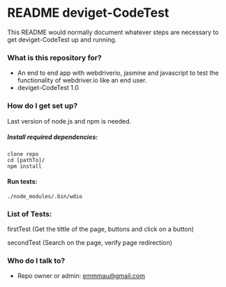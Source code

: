 # README deviget-CodeTest #

This README would normally document whatever steps are necessary to get deviget-CodeTest up and running.

### What is this repository for? ###

* An end to end app with webdriverio, jasmine and javascript to test the functionality of webdriver.io like an end user.
* deviget-CodeTest 1.0

### How do I get set up? ###

Last version of node.js and npm is needed.

##### Install required dependencies:

```
clone repo
cd [pathTo]/
npm install
```

#### Run tests:

```
./node_modules/.bin/wdio

```

### List of Tests: ###

firstTest (Get the tittle of the page, buttons and click on a button)

secondTest (Search on the page, verify page redirection)

### Who do I talk to? ###

* Repo owner or admin:
emmmau@gmail.com
